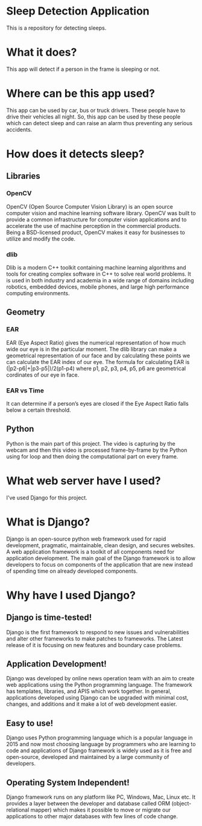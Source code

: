 
# Sleep Detection Application
This is a repository for detecting sleeps.

# What it does?
This app will detect if a person in the frame is sleeping or not.

# Where can be this app used?
This app can be used by car, bus or truck drivers. These people have to drive their vehicles all night. So, this app can be used by these people which can detect sleep and can raise an alarm thus preventing any serious accidents.

# How does it detects sleep?

## Libraries

### OpenCV
OpenCV (Open Source Computer Vision Library) is an open source computer vision and machine learning software library. OpenCV was
built to provide a common infrastructure for computer vision applications and to accelerate the use of machine perception in the
commercial products. Being a BSD-licensed product, OpenCV makes it easy for businesses to utilize and modify the code.

### dlib
Dlib is a modern C++ toolkit containing machine learning algorithms and tools for creating complex software in C++ to solve real
world problems. It is used in both industry and academia in a wide range of domains including robotics, embedded devices, mobile
phones, and large high performance computing environments.

## Geometry

### EAR
EAR (Eye Aspect Ratio) gives the numerical representation of how much wide our eye is in the particular moment. The dlib library
can make a geometrical representation of our face and by calculating these points we can calculate the EAR index of our eye.
The formula for calculating EAR is (|p2-p6|+|p3-p5|)/2(p1-p4) where p1, p2, p3, p4, p5, p6 are geometrical cordinates of our eye
in face.

### EAR vs Time
It can determine if a person’s eyes are closed if the Eye Aspect Ratio falls below a certain threshold.

## Python
Python is the main part of this project. The video is capturing by the webcam and then this video is processed frame-by-frame by
the Python using for loop and then doing the computational part on every frame.

# What web server have I used?
I've used Django for this project.

# What is Django?
Django is an open-source python web framework used for rapid development, pragmatic, maintainable, clean design, and secures
websites. A web application framework is a toolkit of all components need for application development. The main goal of the Django
framework is to allow developers to focus on components of the application that are new instead of spending time on already
developed components.

# Why have I used Django?

## Django is time-tested!
Django is the first framework to respond to new issues and vulnerabilities and alter other frameworks to make patches to
frameworks. The Latest release of it is focusing on new features and boundary case problems.

## Application Development!
Django was developed by online news operation team with an aim to create web applications using the Python programming language.
The framework has templates, libraries, and APIS which work together. In general, applications developed using Django can be
upgraded with minimal cost, changes, and additions and it make a lot of web development easier.

## Easy to use!
Django uses Python programming language which is a popular language in 2015 and now most choosing language by programmers who are
learning to code and applications of Django framework is widely used as it is free and open-source, developed and maintained by a
large community of developers.

## Operating System Independent!
Django framework runs on any platform like PC, Windows, Mac, Linux etc. It provides a layer between the developer and database
called ORM (object-relational mapper) which makes it possible to move or migrate our applications to other major databases with
few lines of code change.
